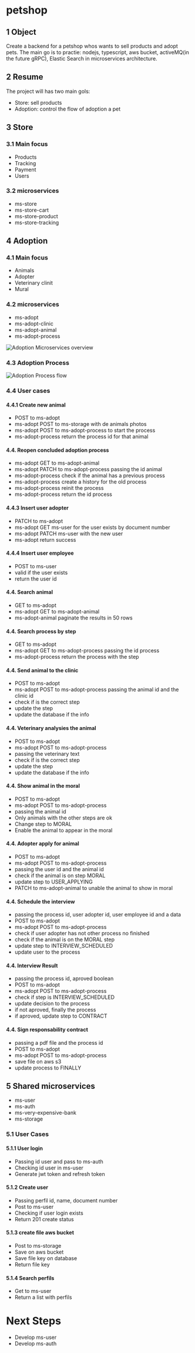 # petshop


## 1 Object

Create a backend for a petshop whos wants to sell products and adopt pets.
The main go is to practie: nodejs, typescript, aws bucket, activeMQ(in the future gRPC), Elastic Search in microservices architecture.


## 2 Resume

The project will has two main gols:
- Store: sell products
- Adoption: control the flow of adoption a pet


## 3 Store

### 3.1 Main focus

- Products
- Tracking
- Payment
- Users


### 3.2 microservices

- ms-store
- ms-store-cart
- ms-store-product
- ms-store-tracking


## 4 Adoption


### 4.1 Main focus
- Animals
- Adopter
- Veterinary clinit
- Mural


### 4.2 microservices

- ms-adopt
- ms-adopt-clinic
- ms-adopt-animal
- ms-adopt-process

![Adoption Microservices overview](https://github.com/vyctorhff/petshop/docs/diagrams/adoption-ms-overview.png)


### 4.3 Adoption Process
![Adoption Process flow](https://github.com/vyctorhff/petshop/docs/diagrams/adoption-process.png)


### 4.4 User cases


#### 4.4.1 Create new animal
- POST to ms-adopt
- ms-adopt POST to ms-storage with de animals photos
- ms-adopt POST to ms-adopt-process to start the process
- ms-adopt-process return the process id for that animal 


#### 4.4. Reopen concluded adoption process 
- ms-adopt GET to ms-adopt-animal
- ms-adopt PATCH to ms-adopt-process passing the id animal
- ms-adopt-process check if the animal has a previous process
- ms-adopt-process create a history for the old process
- ms-adopt-process reinit the process
- ms-adopt-process return the id process


#### 4.4.3 Insert user adopter
- PATCH to ms-adopt
- ms-adopt GET ms-user for the user exists by document number
- ms-adopt PATCH ms-user with the new user
- ms-adopt return success


#### 4.4.4 Insert user employee
- POST to ms-user
- valid if the user exists
- return the user id

#### 4.4. Search animal 
- GET to ms-adopt
- ms-adopt GET to ms-adopt-animal
- ms-adopt-animal paginate the results in 50 rows


#### 4.4. Search process by step
- GET to ms-adopt
- ms-adopt GET to ms-adopt-process passing the id process
- ms-adopt-process return the process with the step


#### 4.4. Send animal to the clinic
- POST to ms-adopt
- ms-adopt POST to ms-adopt-process passing the animal id and the clinic id
- check if is the correct step
- update the step
- update the database if the info


#### 4.4. Veterinary analysies the animal
- POST to ms-adopt
- ms-adopt POST to ms-adopt-process 
- passing the veterinary text
- check if is the correct step
- update the step
- update the database if the info


#### 4.4. Show animal in the moral
- POST to ms-adopt
- ms-adopt POST to ms-adopt-process
- passing the animal id
- Only animals with the other steps are ok
- Change step to MORAL
- Enable the animal to appear in the moral


#### 4.4. Adopter apply for animal
- POST to ms-adopt
- ms-adopt POST to ms-adopt-process
- passing the user id and the animal id
- check if the animal is on step MORAL
- update step to USER_APPLYING
- PATCH to ms-adopt-animal to unable the animal to show in moral


#### 4.4. Schedule the interview
- passing the process id, user adopter id, user employee id and a data
- POST to ms-adopt
- ms-adopt POST to ms-adopt-process
- check if user adopter has not other process no finished
- check if the animal is on the MORAL step
- update step to INTERVIEW_SCHEDULED
- update user to the process

#### 4.4. Interview Result
- passing the process id, aproved boolean
- POST to ms-adopt
- ms-adopt POST to ms-adopt-process
- check if step is INTERVIEW_SCHEDULED
- update decision to the process
- if not aproved, finally the process
- if aproved, update step to CONTRACT


#### 4.4. Sign responsability contract
- passing a pdf file and the process id
- POST to ms-adopt
- ms-adopt POST to ms-adopt-process
- save file on aws s3
- update process to FINALLY


## 5 Shared microservices

- ms-user
- ms-auth
- ms-very-expensive-bank
- ms-storage


### 5.1 User Cases

#### 5.1.1 User login

- Passing id user and pass to ms-auth
- Checking id user in ms-user
- Generate jwt token and refresh token


#### 5.1.2 Create user
- Passing perfil id, name, document number
- Post to ms-user
- Checking if user login exists
- Return 201 create status


#### 5.1.3 create file aws bucket

- Post to ms-storage
- Save on aws bucket
- Save file key on database
- Return file key


#### 5.1.4 Search perfils
- Get to ms-user
- Return a list with perfils


# Next Steps

- Develop ms-user
- Develop ms-auth
